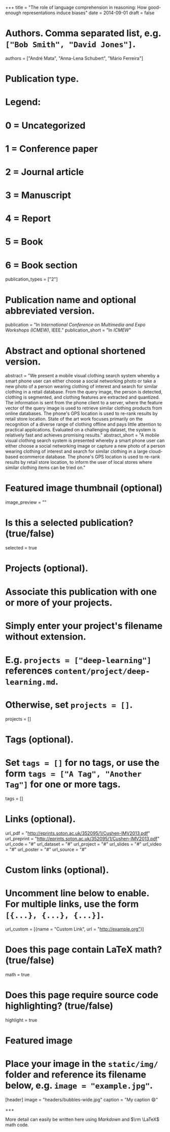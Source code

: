 +++
title = "The role of language comprehension in reasoning: How good-enough representations induce biases"
date = 2014-09-01
draft = false

# Authors. Comma separated list, e.g. `["Bob Smith", "David Jones"]`.
authors = ["André Mata", "Anna-Lena Schubert", "Mário Ferreira"]

# Publication type.
# Legend:
# 0 = Uncategorized
# 1 = Conference paper
# 2 = Journal article
# 3 = Manuscript
# 4 = Report
# 5 = Book
# 6 = Book section
publication_types = ["2"]


# Publication name and optional abbreviated version.
publication = "In *International Conference on Multimedia and Expo Workshops (ICMEW)*, IEEE."
publication_short = "In *ICMEW*"

# Abstract and optional shortened version.
abstract = "We present a mobile visual clothing search system whereby a smart phone user can either choose a social networking photo or take a new photo of a person wearing clothing of interest and search for similar clothing in a retail database. From the query image, the person is detected, clothing is segmented, and clothing features are extracted and quantized. The information is sent from the phone client to a server, where the feature vector of the query image is used to retrieve similar clothing products from online databases. The phone's GPS location is used to re-rank results by retail store location. State of the art work focuses primarily on the recognition of a diverse range of clothing offline and pays little attention to practical applications. Evaluated on a challenging dataset, the system is relatively fast and achieves promising results."
abstract_short = "A mobile visual clothing search system is presented whereby a smart phone user can either choose a social networking image or capture a new photo of a person wearing clothing of interest and search for similar clothing in a large cloud-based ecommerce database. The phone's GPS location is used to re-rank results by retail store location, to inform the user of local stores where similar clothing items can be tried on."

# Featured image thumbnail (optional)
image_preview = ""

# Is this a selected publication? (true/false)
selected = true

# Projects (optional).
#   Associate this publication with one or more of your projects.
#   Simply enter your project's filename without extension.
#   E.g. `projects = ["deep-learning"]` references `content/project/deep-learning.md`.
#   Otherwise, set `projects = []`.
projects = []

# Tags (optional).
#   Set `tags = []` for no tags, or use the form `tags = ["A Tag", "Another Tag"]` for one or more tags.
tags = []

# Links (optional).
url_pdf = "http://eprints.soton.ac.uk/352095/1/Cushen-IMV2013.pdf"
url_preprint = "http://eprints.soton.ac.uk/352095/1/Cushen-IMV2013.pdf"
url_code = "#"
url_dataset = "#"
url_project = "#"
url_slides = "#"
url_video = "#"
url_poster = "#"
url_source = "#"

# Custom links (optional).
#   Uncomment line below to enable. For multiple links, use the form `[{...}, {...}, {...}]`.
url_custom = [{name = "Custom Link", url = "http://example.org"}]

# Does this page contain LaTeX math? (true/false)
math = true

# Does this page require source code highlighting? (true/false)
highlight = true

# Featured image
# Place your image in the `static/img/` folder and reference its filename below, e.g. `image = "example.jpg"`.
[header]
image = "headers/bubbles-wide.jpg"
caption = "My caption :smile:"

+++

More detail can easily be written here using *Markdown* and $\rm \LaTeX$ math code.
